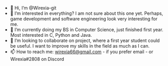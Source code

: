 - 👋 Hi, I’m @Wirexia-git
- 👀 I’m interested in everything? I am not sure about this one yet. Perhaps, game development and software engineering look very interesting for me.
- 🌱 I’m currently doing my BS in Computer Science, just finished first year. Most interested in C, Python and Java.
- 💞️ I’m looking to collaborate on project, where a first year student could be useful. I want to improve my skills in the field as much as I can.
- 📫 How to reach me: wirexia66@gmail.com - if you prefer email - or Wirexia#2808 on Discord

<!---
Wirexia-git/Wirexia-git is a ✨ special ✨ repository because its `README.md` (this file) appears on your GitHub profile.
You can click the Preview link to take a look at your changes.
--->
